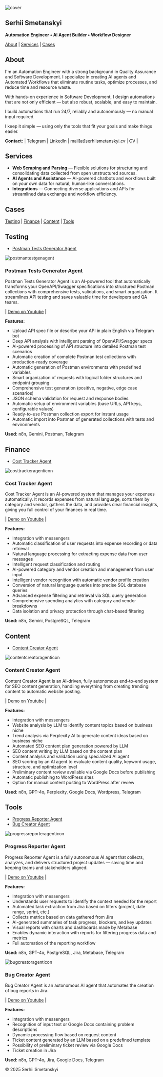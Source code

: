
![cover](/img/cover.png)

## Serhii Smetanskyi

**Automation Engineer • AI Agent Builder • Workflow Designer**

[About](#about) | [Services](#services) | [Cases](#cases)

## About

I'm an Automation Engineer with a strong background in Quality Assurance and Software Development. I specialize in creating AI agents and Automated Workflows that eliminate routine tasks, optimize processes, and reduce time and resource waste.

With hands-on experience in Software Development, I design automations that are not only efficient — but also robust, scalable, and easy to maintain.

I build automations that run 24/7, reliably and autonomously — no manual input required.

I keep it simple — using only the tools that fit your goals and make things easier.

**Contact:** | [Telegram](https://t.me/serhiismetanskyi) | [LinkedIn](https://www.linkedin.com/in/serhiismetanskyi/) | mail[at]serhiismetanskyi.cv | [CV](https://serhiismetanskyi.cv/) |

## Services

- **Web Scraping and Parsing** — Flexible solutions for structuring and consolidating data collected from open unstructured sources.
- **AI Agents and Assistance** — AI-powered chatbots and workflows built on your own data for natural, human-like conversations.
- **Integrations** — Connecting diverse applications and APIs for streamlined data exchange and workflow efficiency.

## Cases

[Testing](#testing) | [Finance](#finance) | [Content](#content) | [Tools](#tools)

## Testing
- [Postman Tests Generator Agent](#postman-tests-generator-agent)

![postmantestgenagent](/img/postmantestgenagenticon.png)

### Postman Tests Generator Agent

Postman Tests Generator Agent is an AI-powered tool that automatically transforms your OpenAPI/Swagger specifications into structured Postman collections with comprehensive tests, validations, and smart organization. It streamlines API testing and saves valuable time for developers and QA teams.

| [Demo on Youtube](https://youtu.be/ujOUqwBA5Uw) |

**Features:** 
- Upload API spec file or describe your API in plain English via Telegram bot
- Deep API analysis with intelligent parsing of OpenAPI/Swagger specs
- AI-powered processing of API structure into detailed Postman test scenarios 
- Automatic creation of complete Postman test collections with production-ready coverage  
- Automatic generation of Postman environments with predefined variables
- Smart organization of requests with logical folder structures and endpoint grouping
- Comprehensive test generation (positive, negative, edge case scenarios)
- JSON schema validation for request and response bodies
- Automatic setup of environment variables (base URLs, API keys, configurable values)
- Ready-to-use Postman collection export for instant usage
- Automatic import into Postman of generated collections with tests and environments  

**Used:** n8n, Gemini, Postman, Telegram


## Finance
- [Cost Tracker Agent](#cost-tracker-agent)

![costtrackeragenticon](/img/costtrackeragenticon.png)

### Cost Tracker Agent

Cost Tracker Agent is an AI-powered system that manages your expenses automatically. It records expenses from natural language, sorts them by category and vendor, gathers the data, and provides clear financial insights, giving you full control of your finances in real time.

| [Demo on Youtube](https://youtu.be/5PF7ox-uqhc) |

**Features:** 
- Integration with messengers
- Automatic classification of user requests into expense recording or data retrieval
- Natural language processing for extracting expense data from user messages
- Intelligent request classification and routing
- AI-powered category and vendor creation and management from user input
- Intelligent vendor recognition with automatic vendor profile creation
- Conversion of natural language queries into precise SQL database queries
- Advanced expense filtering and retrieval via SQL query generation
- Comprehensive spending analytics with category and vendor breakdowns
- Data isolation and privacy protection through chat-based filtering

**Used:** n8n, Gemini, PostgreSQL, Telegram

## Content

- [Content Creator Agent](#content-creator-agent)

![contentcreatoragenticon](/img/contentcreatoragenticon.png)

### Content Creator Agent

Content Creator Agent is an AI-driven, fully autonomous end-to-end system for SEO content generation, handling everything from creating trending content to automatic website posting.

| [Demo on Youtube](https://youtu.be/Iv2PuO7kMPk) |

**Features:** 
- Integration with messengers
- Website analysis by LLM to identify content topics based on business niche
- Trend analysis via Perplexity AI to generate content ideas based on business niche
- Automated SEO content plan generation powered by LLM
- SEO content writing by LLM based on the content plan
- Content analysis and validation using specialized AI agent
- SEO scoring by an AI agent to evaluate content quality, keyword usage, structure, and optimization level
- Preliminary content review available via Google Docs before publishing
- Automatic publishing to WordPress sites
- Option for manual content posting to WordPress after review

**Used:** n8n, GPT-4o, Perplexity, Google Docs, Wordpress, Telegram

## Tools

- [Progress Reporter Agent](#progress-reporter-agent)
- [Bug Creator Agent](#bug-creator-agent)

![progressreporteragenticon](/img/progressreporteragenticon.png)

### Progress Reporter Agent

Progress Reporter Agent is a fully autonomous AI agent that collects, analyzes, and delivers structured project updates — saving time and keeping teams and stakeholders aligned.

| [Demo on Youtube](https://youtu.be/viRawoJhy3A) |

**Features:** 
- Integration with messengers
- Understands user requests to identify the context needed for the report
- Automated task extraction from Jira based on filters (project, date range, sprint, etc.)
- Collects metrics based on data gathered from Jira
- AI-generated summaries of task progress, blockers, and key updates
- Visual reports with charts and dashboards made by Metabase
- Enables dynamic interaction with reports for filtering progress data and metrics
- Full automation of the reporting workflow

**Used:** n8n, GPT-4o, PostgreSQL, Jira, Metabase, Telegram

![bugcreatoragenticon](/img/bugcreatoragenticon.png)

### Bug Creator Agent

Bug Creator Agent is an autonomous AI agent that automates the creation of bug reports in Jira.

| [Demo on Youtube](https://youtu.be/z_TGHZrp938) |

**Features:** 
- Integration with messengers  
- Recognition of input text or Google Docs containing problem descriptions
- Dynamic processing flow based on request content 
- Ticket content generated by an LLM based on a predefined template
- Possibility of preliminary ticket review via Google Docs
- Ticket creation in Jira

**Used:** n8n, GPT-4o, Jira, Google Docs, Telegram

© 2025 Serhii Smetanskyi
